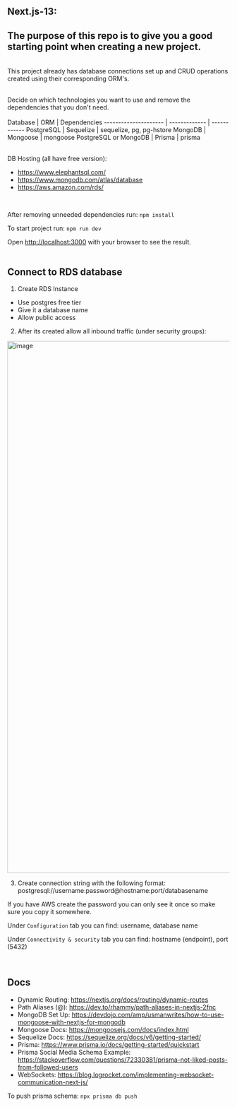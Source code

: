 ## Next.js-13:
## The purpose of this repo is to give you a good starting point when creating a new project.
</br>
This project already has database connections set up and CRUD operations created using their corresponding ORM's.
</br></br>

Decide on which technologies you want to use and remove the dependencies that you don't need.
</br></br>
Database              | ORM           | Dependencies
--------------------- | ------------- | ------------
PostgreSQL            | Sequelize     | sequelize, pg, pg-hstore
MongoDB               | Mongoose      | mongoose
PostgreSQL or MongoDB | Prisma        | prisma

</br>
DB Hosting (all have free version):

- https://www.elephantsql.com/
- https://www.mongodb.com/atlas/database
- https://aws.amazon.com/rds/

</br>

After removing unneeded dependencies run: `npm install`

To start project run: `npm run dev`

Open [http://localhost:3000](http://localhost:3000) with your browser to see the result.
</br></br>
## Connect to RDS database

1) Create RDS Instance
- Use postgres free tier
- Give it a database name
- Allow public access

2) After its created allow all inbound traffic (under security groups):
<img width="1205" alt="image" src="https://user-images.githubusercontent.com/49013231/221254553-02d2daab-78fe-4650-a3e7-d40543c9dea5.png">


3) Create connection string with the following format:
postgresql://username:password@hostname:port/databasename

If you have AWS create the password you can only see it once so make sure you copy it somewhere.

Under `Configuration` tab you can find:
username, database name

Under `Connectivity & security` tab you can find:
hostname (endpoint), port (5432)

</br>

## Docs
- Dynamic Routing: https://nextjs.org/docs/routing/dynamic-routes
- Path Aliases (@): https://dev.to/rhammy/path-aliases-in-nextjs-2fnc
- MongoDB Set Up: https://devdojo.com/amp/usmanwrites/how-to-use-mongoose-with-nextjs-for-mongodb
- Mongoose Docs: https://mongoosejs.com/docs/index.html
- Sequelize Docs: https://sequelize.org/docs/v6/getting-started/
- Prisma: https://www.prisma.io/docs/getting-started/quickstart
- Prisma Social Media Schema Example: https://stackoverflow.com/questions/72330381/prisma-not-liked-posts-from-followed-users
- WebSockets: https://blog.logrocket.com/implementing-websocket-communication-next-js/


To push prisma schema: `npx prisma db push`